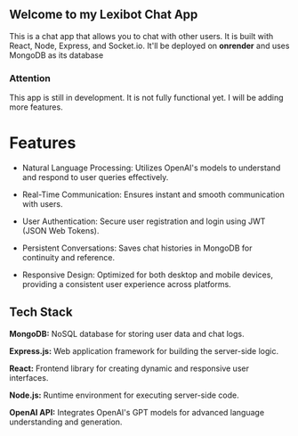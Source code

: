 ## Welcome to my Lexibot Chat App

This is a chat app that allows you to chat with other users. It is built with React,
Node, Express, and Socket.io. It'll be deployed on **onrender** and uses MongoDB as its database

### Attention

This app is still in development. It is not fully functional yet. I will be adding more features.

# Features

- Natural Language Processing: Utilizes OpenAI's models to understand and respond to user queries effectively.

- Real-Time Communication: Ensures instant and smooth communication with users.

- User Authentication: Secure user registration and login using JWT (JSON Web Tokens).

- Persistent Conversations: Saves chat histories in MongoDB for continuity and reference.

- Responsive Design: Optimized for both desktop and mobile devices, providing a consistent user experience across platforms.

## Tech Stack

**MongoDB:** NoSQL database for storing user data and chat logs.

**Express.js:** Web application framework for building the server-side logic.

**React:** Frontend library for creating dynamic and responsive user interfaces.

**Node.js:** Runtime environment for executing server-side code.

**OpenAI API:** Integrates OpenAI's GPT models for advanced language understanding and generation.
